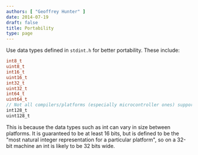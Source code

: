 ```yaml
---
authors: [ "Geoffrey Hunter" ]
date: 2014-07-19
draft: false
title: Portability
type: page
---
```


Use data types defined in `stdint.h` for better portability. These include:

```c
int8_t
uint8_t
int16_t
uint16_t
int32_t
uint32_t
int64_t
uint64_t
// Not all compilers/platforms (especially microcontroller ones) support these last two
int128_t
uint128_t 
```

This is because the data types such as int can vary in size between platforms. It is guaranteed to be at least 16 bits, but is defined to be the "most natural integer representation for a particular platform", so on a 32-bit machine an int is likely to be 32 bits wide.
